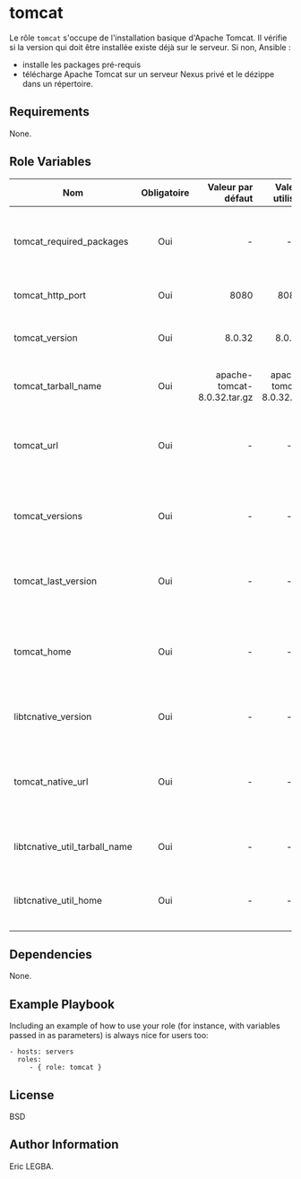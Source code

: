tomcat
=========

Le rôle `tomcat` s'occupe de l'installation basique d'Apache Tomcat.
Il vérifie si la version qui doit être installée existe déjà sur le serveur. Si non, Ansible : 
- installe les packages pré-requis
- télécharge Apache Tomcat sur un serveur Nexus privé et le dézippe dans un répertoire.

Requirements
------------

None. 

Role Variables
--------------

| Nom	        | Obligatoire	| Valeur par défaut  | Valeur utilisée	| Description|
| ------------- |:-------------:| ------------------:|:--------:|:-----------|
|tomcat_required_packages| Oui|-|-|Liste des packages pré-requis pour installer Apache Tomcat.|
|tomcat_http_port| Oui|8080|8080|Port HTTP Apache Tomcat.|
|tomcat_version| Oui|8.0.32|8.0.32|Version d'Apache Tomcat à installer.|
|tomcat_tarball_name|Oui|apache-tomcat-8.0.32.tar.gz|apache-tomcat-8.0.32.tar.gz|Fichier archive du serveur Apache Tomcat.|
|tomcat_url|Oui|-|-|URL pour télécharger Apache Tomcat sur un repository Nexus privé.|
|tomcat_versions|Oui|-|-|Répertoire d'installation de toutes les versions d'Apache Tomcat.|
|tomcat_last_version|Oui|-|-|Répertoire d'installation de la dernière d'Apache Tomcat.|
|tomcat_home|Oui|-|-|Lien qui pointe sur le répertoire d'installation de la dernière d'Apache Tomcat.|
|libtcnative_version|Oui|-|-|Version du module Apache Tomcat Native.|
|tomcat_native_url|Oui|-|-|URL de téléchargement d'Apache Tomcat Native sur un repository Nexus privé.|
|libtcnative_util_tarball_name|Oui|-|-|Fichier archive du module Apache Tomcat Native.|
|libtcnative_util_home|Oui|-|-|Répertoire d'installation du module Apache Tomcat Native.|

Dependencies
------------

None.

Example Playbook
----------------

Including an example of how to use your role (for instance, with variables passed in as parameters) is always nice for users too:

    - hosts: servers
      roles:
         - { role: tomcat }

License
-------

BSD

Author Information
------------------

Eric LEGBA.